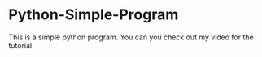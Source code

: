 # Python-Simple-Program
This is a simple python program.
You can you check out my video for the tutorial
